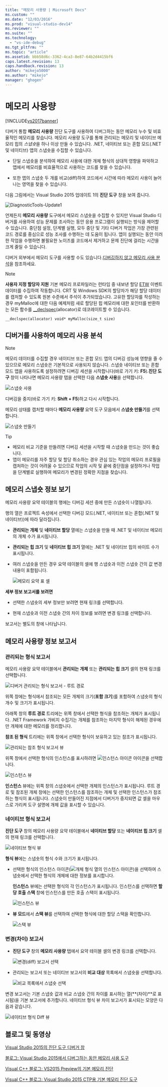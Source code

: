 ```yaml
---
title: "메모리 사용량 | Microsoft Docs"
ms.custom: ""
ms.date: "12/03/2016"
ms.prod: "visual-studio-dev14"
ms.reviewer: ""
ms.suite: ""
ms.technology: 
  - "vs-ide-debug"
ms.tgt_pltfrm: ""
ms.topic: "article"
ms.assetid: bbb58d6c-3362-4ca3-8e87-64b2d4415bf6
caps.latest.revision: 13
caps.handback.revision: 13
author: "mikejo5000"
ms.author: "mikejo"
manager: "ghogen"
---
```

# 메모리 사용량
[!INCLUDE[vs2017banner](../code-quality/includes/vs2017banner.md)]

디버거 통합 **메모리 사용량** 진단 도구를 사용하여 디버그하는 동안 메모리 누수 및 비효율적인 메모리를 찾습니다. 메모리 사용량 도구를 통해 관리되는 메모리 및 네이티브 메모리 힙의 *스냅숏*을 하나 이상 만들 수 있습니다. .NET, 네이티브 또는 혼합 모드\(.NET 및 네이티브\) 앱의 스냅숏을 수집할 수 있습니다.  
  
-   단일 스냅숏을 분석하여 메모리 사용에 대한 개체 형식의 상대적 영향을 파악하고 앱에서 메모리를 비효율적으로 사용하는 코드를 찾을 수 있습니다.  
  
-   또한 앱의 스냅숏 두 개를 비교\(diff\)하여 코드에서 시간에 따라 메모리 사용이 늘어나는 영역을 찾을 수 있습니다.  
  
 다음 그림에서는 Visual Studio 2015 업데이트 1의 **진단 도구** 창을 보여 줍니다.  
  
 ![DiagnosticTools&#45;Update1](../profiling/media/diagnostictools-update1.png "DiagnosticTools\-Update1")  
  
 언제든지 **메모리 사용량** 도구에서 메모리 스냅숏을 수집할 수 있지만 Visual Studio 디버거를 사용하여 성능 문제를 조사하는 동안 응용 프로그램이 실행되는 방식을 제어할 수 있습니다. 중단점 설정, 단계별 실행, 모두 중단 및 기타 디버거 작업은 가장 관련된 코드 경로를 중심으로 성능 조사를 수행하는 데 도움이 됩니다. 앱이 실행되는 동안 이러한 작업을 수행하면 불필요한 노이즈를 코드에서 제거하고 문제 진단에 걸리는 시간을 크게 줄일 수 있습니다.  
  
 디버거 외부에서 메모리 도구를 사용할 수도 있습니다.[디버깅하지 않고 메모리 사용 분석](../Topic/Memory%20Usage%20without%20Debugging1.md)을 참조하세요.  
  
> [!NOTE]
>  **사용자 지정 할당자 지원** 기본 메모리 프로파일러는 런타임 중 내보낸 할당 [ETW](https://msdn.microsoft.com/en-us/library/windows/desktop/bb968803\(v=vs.85\).aspx) 이벤트 데이터를 수집하여 작동합니다.  CRT 및 Windows SDK의 할당자가 해당 할당 데이터를 캡처할 수 있도록 원본 수준에서 주석이 추가되었습니다.  고유한 할당자를 작성하는 경우 myMalloc에 대한 다음 예제처럼 새로 할당된 힙 메모리에 대한 포인터를 반환하는 모든 함수를 [\_\_declspec](/visual-cpp/cpp/declspec)\(allocator\)로 데코레이트할 수 있습니다.  
>   
>  `__declspec(allocator) void* myMalloc(size_t size)`  
  
## 디버거를 사용하여 메모리 사용 분석  
  
> [!NOTE]
>  메모리 데이터를 수집할 경우 네이티브 또는 혼합 모드 앱의 디버깅 성능에 영향을 줄 수 있으므로 메모리 스냅숏은 기본적으로 사용되지 않습니다. 스냅숏 네이티브 또는 혼합 모드 앱을 사용하도록 설정하려면 디버깅 세션을 시작합니다\(바로 가기 키: **F5**\).**진단 도구** 창이 나타나면 메모리 사용량 탭을 선택한 다음 **스냅숏 사용**을 선택합니다.  
>   
>  ![스냅숏 사용](../profiling/media/dbgdiag_mem_mixedtoolbar_enablesnapshot.png "DBGDIAG\_MEM\_MixedToolbar\_EnableSnapshot")  
>   
>  디버깅을 중지\(바로 가기 키: **Shift \+ F5**\)하고 다시 시작합니다.  
  
 메모리 상태를 캡처할 때마다 **메모리 사용량** 요약 도구 모음에서 **스냅숏 만들기**를 선택합니다.  
  
 ![스냅숏 만들기](../profiling/media/dbgdiag_mem_mixedtoolbar_takesnapshot.png "DBGDIAG\_MEM\_MixedToolbar\_TakeSnapshot")  
  
> [!TIP]
>  -   메모리 비교 기준을 만들려면 디버깅 세션을 시작할 때 스냅숏을 만드는 것이 좋습니다.  
> -   앱이 메모리를 자주 할당 및 할당 취소하는 경우 관심 있는 작업의 메모리 프로필을 캡처하는 것이 어려울 수 있으므로 작업의 시작 및 끝에 중단점을 설정하거나 작업을 단계별로 실행하여 메모리가 변경된 정확한 지점을 찾습니다.  
  
## 메모리 스냅숏 정보 보기  
 메모리 사용량 요약 테이블의 행에는 디버깅 세션 중에 만든 스냅숏이 나열됩니다.  
  
 행의 열은 프로젝트 속성에서 선택한 디버깅 모드\(.NET, 네이티브 또는 혼합\(.NET 및 네이티브\)\)에 따라 달라집니다.  
  
-   **관리되는 개체** 및 **네이티브 할당** 열에는 스냅숏을 만들 때 .NET 및 네이티브 메모리의 개체 수가 표시됩니다.  
  
-   **관리되는 힙 크기** 및 **네이티브 힙 크기** 열에는 .NET 및 네이티브 힙의 바이트 수가 표시됩니다.  
  
-   여러 스냅숏을 만든 경우 요약 테이블의 셀에 행 스냅숏과 이전 스냅숏 간의 값 변경 내용이 포함됩니다.  
  
     ![메모리 요약 표 셀](../profiling/media/dbgdiag_mem_summarytablecell.png "DBGDIAG\_MEM\_SummaryTableCell")  
  
 **세부 정보 보고서를 보려면**  
  
-   선택한 스냅숏의 세부 정보만 보려면 현재 링크를 선택합니다.  
  
-   현재 스냅숏과 이전 스냅숏 간의 차이 정보를 보려면 변경 링크를 선택합니다.  
  
 보고서는 별도의 창에 나타납니다.  
  
## 메모리 사용량 정보 보고서  
  
### 관리되는 형식 보고서  
 메모리 사용량 요약 테이블에서 **관리되는 개체** 또는 **관리되는 힙 크기** 셀의 현재 링크를 선택합니다.  
  
 ![디버거 관리되는 형식 보고서 &#45; 루트 경로](../profiling/media/dbgdiag_mem_managedtypesreport_pathstoroot.png "DBGDIAG\_MEM\_ManagedTypesReport\_PathsToRoot")  
  
 위쪽 창에는 형식에서 참조되는 모든 개체의 크기\(**포함 크기**\)를 포함하여 스냅숏의 형식 개수 및 크기가 표시됩니다.  
  
 아래쪽 창의 **루트 경로** 트리에는 위쪽 창에서 선택한 형식을 참조하는 개체가 표시됩니다. .NET Framework 가비지 수집기는 개체를 참조하는 마지막 형식이 해제된 경우에만 개체에 대한 메모리를 정리합니다.  
  
 **참조 된 형식** 트리에는 위쪽 창에서 선택한 형식이 보유하고 있는 참조가 표시됩니다.  
  
 ![관리되는 참조 형식 보고서 뷰](../profiling/media/dbgdiag_mem_managedtypesreport_referencedtypes.png "DBGDIAG\_MEM\_ManagedTypesReport\_ReferencedTypes")  
  
 위쪽 창에서 선택한 형식의 인스턴스를 표시하려면 ![인스턴스 아이콘](../profiling/media/dbgdiag_mem_instanceicon.png "DBGDIAG\_MEM\_InstanceIcon") 아이콘을 선택합니다.  
  
 ![인스턴스 뷰](../profiling/media/dbgdiag_mem_managedtypesreport_instances.png "DBGDIAG\_MEM\_ManagedTypesReport\_Instances")  
  
 **인스턴스** 뷰에는 위쪽 창의 스냅숏에서 선택한 개체의 인스턴스가 표시됩니다. 루트 경로 및 참조된 개체 창에는 선택한 인스턴스를 참조하는 개체 및 선택한 인스턴스가 참조하는 형식이 표시됩니다. 스냅숏이 만들어진 지점에서 디버거가 중지되면 값 셀을 마우스로 가리켜 도구 설명에 개체 값을 표시할 수 있습니다.  
  
### 네이티브 형식 보고서  
 **진단 도구** 창의 메모리 사용량 요약 테이블에서 **네이티브 할당** 또는 **네이티브 힙 크기** 셀의 현재 링크를 선택합니다.  
  
 ![네이티브 형식 뷰](../profiling/media/dbgdiag_mem_native_typesview.png "DBGDIAG\_MEM\_Native\_TypesView")  
  
 **형식 뷰**에는 스냅숏의 형식 수와 크기가 표시됩니다.  
  
-   선택한 형식의 인스턴스 아이콘\(![개체 형식 열의 인스턴스 아이콘](../misc/media/dbg_mma_instancesicon.png "DBG\_MMA\_InstancesIcon")\)을 선택하여 스냅숏에서 선택한 형식의 개체에 대한 정보를 표시합니다.  
  
     **인스턴스** 뷰에는 선택한 형식의 각 인스턴스가 표시됩니다. 인스턴스를 선택하면 **할당 호출 스택** 창에 인스턴스를 만든 호출 스택이 표시됩니다.  
  
     ![인스턴스 뷰](../profiling/media/dbgdiag_mem_native_instances.png "DBGDIAG\_MEM\_Native\_Instances")  
  
-   **뷰 모드**에서 **스택 뷰**를 선택하여 선택한 형식에 대한 할당 스택을 확인합니다.  
  
     ![스택 뷰](../profiling/media/dbgdiag_mem_native_stacksview.png "DBGDIAG\_MEM\_Native\_StacksView")  
  
### 변경\(차이\) 보고서  
  
-   **진단 도구** 창의 **메모리 사용량** 탭에서 요약 테이블 셀의 변경 링크를 선택합니다.  
  
     ![변경&#40;diff&#41; 보고서 선택](../profiling/media/dbgdiag_mem_choosediffreport.png "DBGDIAG\_MEM\_ChooseDiffReport")  
  
-   관리되는 보고서 또는 네이티브 보고서의 **비교 대상** 목록에서 스냅숏을 선택합니다.  
  
     ![비교 목록에서 스냅숏 선택](../profiling/media/dbgdiag_mem_choosecompareto.png "DBGDIAG\_MEM\_ChooseCompareTo")  
  
 변경 보고서는 기본 스냅숏 값과 비교 스냅숏 간의 차이를 표시하는 열\(**\(차이\)**로 표시됨\)을 기본 보고서에 추가합니다. 네이티브 형식 뷰 차이 보고서가 표시되는 모양은 다음과 같습니다.  
  
 ![네이티브 형식 Diff 뷰](../profiling/media/dbgdiag_mem_native_typesviewdiff.png "DBGDIAG\_MEM\_Native\_TypesViewDiff")  
  
## 블로그 및 동영상  
 [Visual Studio 2015의 진단 도구 디버거 창](http://blogs.msdn.com/b/visualstudioalm/archive/2015/01/16/diagnostic-tools-debugger-window-in-visual-studio-2015.aspx)  
  
 [블로그: Visual Studio 2015에서 디버그하는 동안 메모리 사용 도구](http://blogs.msdn.com/b/visualstudioalm/archive/2014/11/13/memory-usage-tool-while-debugging-in-visual-studio-2015.aspx)  
  
 [Visual C\+\+ 블로그: VS2015 Preview의 기본 메모리 진단](http://blogs.msdn.com/b/vcblog/archive/2014/11/21/native-memory-diagnostics-in-vs2015-preview.aspx)  
  
 [Visual C\+\+ 블로그: Visual Studio 2015 CTP용 기본 메모리 진단 도구](http://blogs.msdn.com/b/vcblog/archive/2014/06/04/native-memory-diagnostic-tools-for-visual-studio-14-ctp1.aspx)